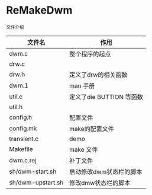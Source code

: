 # ReMakeDwm
    文件介绍  

| 文件名               | 作用                 |
|-------------------|--------------------|
| dwm.c             | 整个程序的起点            |
| drw.c             |                    |
| drw.h             | 定义了drw的相关函数        |
| dwm.1             | man 手册             |
| util.c            | 定义了die BUTTION 等函数 |
| util.h            |                    |
| config.h          | 配置文件               |
| config.mk         | make的配置文件          |
| transient.c       | demo               |
| Makefile          | make 文件            |
| dwm.c.rej         | 补丁文件               |
| sh/dwm-start.sh   | 启动修改dwm状态栏的脚本      |
| sh/dwm-upstart.sh | 修改dmw状态栏的脚本        |

 